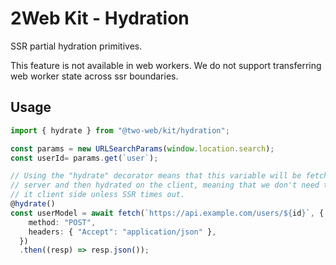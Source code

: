 # 2Web Kit - Hydration

SSR partial hydration primitives.

This feature is not available in web workers.
We do not support transferring web worker state across ssr boundaries.

## Usage

```ts
import { hydrate } from "@two-web/kit/hydration";

const params = new URLSearchParams(window.location.search);
const userId= params.get(`user`);

// Using the "hydrate" decorator means that this variable will be fetched on the
// server and then hydrated on the client, meaning that we don't need to fetch
// it client side unless SSR times out.
@hydrate()
const userModel = await fetch(`https://api.example.com/users/${id}`, {
    method: "POST",
    headers: { "Accept": "application/json" },
  })
  .then((resp) => resp.json());
```
